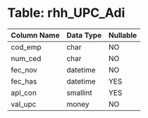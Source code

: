 # Table: rhh_UPC_Adi

| Column Name | Data Type | Nullable |
|-------------|-----------|----------|
| cod_emp | char | NO |
| num_ced | char | NO |
| fec_nov | datetime | NO |
| fec_has | datetime | YES |
| apl_con | smallint | YES |
| val_upc | money | NO |
